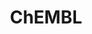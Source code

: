 ---
layout: default
bigquery: https://console.cloud.google.com/bigquery?p=patents-public-data&d=ebi_chembl&page=dataset
citation: '"The ChEMBL database in 2017." Anna Gaulton, Anne Hersey, Michał Nowotka,
  A Patrícia Bento, Jon Chambers, David Mendez, Prudence Mutowo, Francis Atkinson,
  Louisa J Bellis, Elena Cibrián-Uhalte, Mark Davies, Nathan Dedman, Anneli Karlsson,
  María Paula Magariños, John P Overington, George Papadatos, Ines Smit, Andrew R
  Leach Nucleic acids Research (2017) 45 (Database Issue), D945-D954'
contributors: European Bioinformatics Institute
cost: None
description: ChEMBL Data is a manually curated database of small molecules used in
  drug discovery, including information about existing patented drugs.
documentation: 'schema: https://www.ebi.ac.uk/chembl/db_schema


  '
last_edit: Mon, 04 Apr 2022 19:07:30 GMT
location: https://console.cloud.google.com/marketplace/product/google_patents_public_datasets/chembl
maintained_by: EMBL-EBI, an outstation of European Molecular Biology Laboratory
related_publications: '

  ChEMBL: towards direct deposition of bioassay data.


  Mendez D, Gaulton A, Bento AP, Chambers J, De Veij M, Félix E, Magariños MP, Mosquera
  JF, Mutowo P, Nowotka M, Gordillo-Marañón M, Hunter F, Junco L, Mugumbate G, Rodriguez-Lopez
  M, Atkinson F, Bosc N, Radoux CJ, Segura-Cabrera A, Hersey A, Leach AR.


  — Nucleic Acids Res. 2019; 47(D1):D930-D940. doi: 10.1093/nar/gky1075

  '
schema_fields: '[''hrac_class_id'', ''assay_organism'', ''component_type'', ''units'',
  ''target_mapping'', ''bto_id'', ''chirality'', ''comments'', ''usan_stem_definition'',
  ''authors'', ''mc_target_accession'', ''species_group_flag'', ''usan_stem_id'',
  ''name'', ''trade_name'', ''warning_id'', ''cx_most_bpka'', ''volume'', ''l6'',
  ''site_name'', ''polymer_flag'', ''strength'', ''ddd_comment'', ''comp_go_id'',
  ''patent_id'', ''cx_most_apka'', ''parent_go_id'', ''who_name'', ''dosed_ingredient'',
  ''frac_class_id'', ''pathway_id'', ''parent_molregno'', ''helm_notation'', ''standard_value'',
  ''synonyms'', ''level2'', ''metref_id'', ''assay_source'', ''company'', ''first_page'',
  ''usan_substem'', ''warnref_id'', ''go_id'', ''substrate_record_id'', ''withdrawn_country'',
  ''published_units'', ''dosage_form'', ''result_flag'', ''route'', ''withdrawn_reason'',
  ''formulation_id'', ''activity_count'', ''component_synonym'', ''active_ingredient'',
  ''db_version'', ''variant_id'', ''tissue_id'', ''entity_type'', ''end_position'',
  ''indref_id'', ''drug_substance_flag'', ''bei'', ''drug_record_id'', ''mw_monoisotopic'',
  ''l7'', ''product_id'', ''downgraded'', ''ridx'', ''pubmed_id'', ''innovator_company'',
  ''smarts'', ''updated_on'', ''creation_date'', ''component_id'', ''std_act_id'',
  ''lle'', ''parent_type'', ''subgroup'', ''efo_id'', ''compound_name'', ''met_comment'',
  ''direct_interaction'', ''rgid'', ''availability_type'', ''alert_set_id'', ''relationship'',
  ''frac_code'', ''acd_logp'', ''assay_test_type'', ''mw_freebase'', ''qed_weighted'',
  ''cx_logp'', ''short_name'', ''l2'', ''related_tid'', ''standard_inchi'', ''ref_type'',
  ''activity_comment'', ''doi'', ''applicant_full_name'', ''action_type'', ''ddd_id'',
  ''major_class'', ''uo_units'', ''level3'', ''curated_by'', ''irac_code'', ''version'',
  ''mec_id'', ''annotation'', ''predbind_id'', ''normal_range_max'', ''level4_description'',
  ''patent_no'', ''journal'', ''cidx'', ''max_phase'', ''aidx'', ''hbd'', ''warning_type'',
  ''molecular_mechanism'', ''mc_target_type'', ''type'', ''standard_relation'', ''level3_description'',
  ''efo_term'', ''toid'', ''patent_use_code'', ''res_stem_id'', ''psa'', ''hba'',
  ''assay_strain'', ''disease_efficacy'', ''therapeutic_flag'', ''indication_class'',
  ''warning_country'', ''mol_atc_id'', ''compd_id'', ''bao_format'', ''ddd_units'',
  ''atc_code'', ''warning_year'', ''syn_type'', ''ref_id'', ''standard_upper_value'',
  ''molsyn_id'', ''parent_id'', ''ddd_value'', ''standard_type'', ''level5'', ''prediction_method'',
  ''research_stem'', ''tid'', ''label'', ''value'', ''clo_id'', ''uberon_id'', ''confidence'',
  ''drugind_id'', ''cell_name'', ''doc_type'', ''actsm_id'', ''chebi_par_id'', ''ad_type'',
  ''acd_most_apka'', ''tax_id'', ''mc_organism'', ''smid'', ''topical'', ''cell_source_organism'',
  ''cpd_str_alert_id'', ''mechanism_comment'', ''assay_type'', ''class_type'', ''published_value'',
  ''protein_class_desc'', ''standard_text_value'', ''stat'', ''compsyn_id'', ''job_id'',
  ''biocomp_id'', ''met_conversion'', ''hbd_lipinski'', ''assay_category'', ''met_id'',
  ''db_source'', ''issue'', ''oral'', ''pref_name'', ''cell_source_tissue'', ''last_active'',
  ''sequence'', ''l4'', ''l8'', ''definition'', ''pathway_key'', ''text_value'', ''hba_lipinski'',
  ''source'', ''le'', ''targrel_id'', ''parameter_value'', ''hrac_code'', ''protein_class_id'',
  ''isoform'', ''oc_id'', ''first_approval'', ''relation'', ''idx'', ''domain_type'',
  ''mc_tax_id'', ''log_id'', ''target_type'', ''submission_date'', ''record_id'',
  ''nda_type'', ''src_short_name'', ''level4'', ''cellosaurus_id'', ''cell_description'',
  ''sequence_md5sum'', ''domain_name'', ''assay_id'', ''molfile'', ''published_type'',
  ''src_id'', ''cx_logd'', ''orig_description'', ''ap_id'', ''caloha_id'', ''site_id'',
  ''mesh_heading'', ''alert_id'', ''site_residues'', ''mutation'', ''black_box_warning'',
  ''start_position'', ''mol_hrac_id'', ''binding_site_comment'', ''active_molregno'',
  ''assay_cell_type'', ''src_assay_id'', ''class_level'', ''level1'', ''priority'',
  ''mesh_id'', ''chembl_id'', ''alert_name'', ''full_molformula'', ''molregno'', ''mechanism_of_action'',
  ''usan_stem'', ''heavy_atoms'', ''sitecomp_id'', ''comp_class_id'', ''prod_pat_id'',
  ''co_stem_id'', ''ingredient'', ''as_id'', ''country'', ''normal_range_min'', ''warning_description'',
  ''mc_target_name'', ''usan_year'', ''aromatic_rings'', ''assay_class_id'', ''delist_flag'',
  ''enzyme_tid'', ''irac_class_id'', ''src_compound_id'', ''max_phase_for_ind'', ''level1_description'',
  ''confidence_score'', ''published_relation'', ''approval_date'', ''first_in_class'',
  ''structure_type'', ''bao_id'', ''assay_tissue'', ''previous_company'', ''who_extra'',
  ''metabolite_record_id'', ''accession'', ''molecular_species'', ''prodrug'', ''organism'',
  ''acd_most_bpka'', ''year'', ''targcomp_id'', ''full_mwt'', ''patent_expire_date'',
  ''selectivity_comment'', ''ddd_admr'', ''enzyme_name'', ''compound_key'', ''stem_class'',
  ''data_validity_comment'', ''relationship_type'', ''l1'', ''ro3_pass'', ''stem'',
  ''ass_cls_map_id'', ''upper_value'', ''cl_lincs_id'', ''cell_ontology_id'', ''standard_flag'',
  ''num_lipinski_ro5_violations'', ''publication_number'', ''entity_id'', ''bao_endpoint'',
  ''source_domain_id'', ''mecref_id'', ''status'', ''canonical_smiles'', ''potential_duplicate'',
  ''protclasssyn_id'', ''l3'', ''parenteral'', ''relationship_desc'', ''qudt_units'',
  ''inorganic_flag'', ''rtb'', ''withdrawn_flag'', ''src_description'', ''curation_comment'',
  ''natural_product'', ''title'', ''assay_desc'', ''acd_logd'', ''activity_id'', ''cell_source_tax_id'',
  ''mol_irac_id'', ''updated_by'', ''ref_url'', ''alogp'', ''standard_inchi_key'',
  ''last_page'', ''molecule_type'', ''num_ro5_violations'', ''abstract'', ''parameter_type'',
  ''mol_frac_id'', ''doc_id'', ''standard_units'', ''set_name'', ''path'', ''withdrawn_class'',
  ''tbl'', ''level2_description'', ''target_desc'', ''aspect'', ''description'', ''num_alerts'',
  ''assay_param_id'', ''cell_id'', ''drug_product_flag'', ''protein_class_synonym'',
  ''domain_id'', ''tid_fixed'', ''sei'', ''warning_class'', ''withdrawn_year'', ''homologue'',
  ''domain_description'', ''assay_tax_id'', ''l5'', ''pchembl_value'', ''assay_subcellular_fraction'']'
shortname: chembl
tags:
- biotechnology
- health
- chemical
- bioinformatics
- medical
terms_of_use: CC BY-SA 3.0
title: ChEMBL
uuid: e232a192-965c-4ec9-904c-155b6dfe56c5
---
